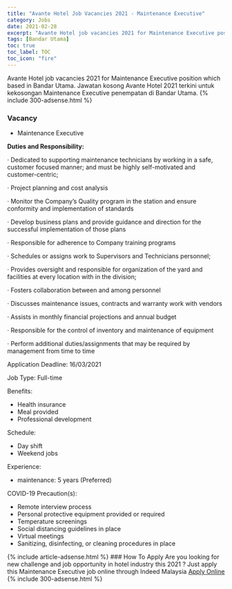 ```yaml
---
title: "Avante Hotel Job Vacancies 2021 - Maintenance Executive" 
category: Jobs 
date: 2021-02-28 
excerpt: "Avante Hotel job vacancies 2021 for Maintenance Executive position which based in Bandar Utama. Jawatan kosong Avante Hotel 2021 terkini untuk kekosongan Maintenance Executive penempatan di Bandar Utama" 
tags: [Bandar Utama] 
toc: true 
toc_label: TOC 
toc_icon: "fire" 
--- 
```


Avante Hotel job vacancies 2021 for Maintenance Executive position which based in Bandar Utama. Jawatan kosong Avante Hotel 2021 terkini untuk kekosongan Maintenance Executive penempatan di Bandar Utama. 
{% include 300-adsense.html %} 
### Vacancy 
- Maintenance Executive 
<div><p><b>Duties and Responsibility: </b></p><p>&#183; Dedicated to supporting maintenance technicians by working in a safe, customer focused manner; and must be highly self-motivated and customer-centric;</p><p>&#183; Project planning and cost analysis</p><p>&#183; Monitor the Company&#8217;s Quality program in the station and ensure conformity and implementation of standards</p><p>&#183; Develop business plans and provide guidance and direction for the successful implementation of those plans</p><p>&#183; Responsible for adherence to Company training programs</p><p>&#183; Schedules or assigns work to Supervisors and Technicians personnel;</p><p>&#183; Provides oversight and responsible for organization of the yard and facilities at every location with in the division;</p><p>&#183; Fosters collaboration between and among personnel</p><p>&#183; Discusses maintenance issues, contracts and warranty work with vendors</p><p>&#183; Assists in monthly financial projections and annual budget</p><p>&#183; Responsible for the control of inventory and maintenance of equipment</p><p>&#183; Perform additional duties/assignments that may be required by management from time to time</p><p>Application Deadline: 16/03/2021</p><p>Job Type: Full-time</p><p>Benefits:</p><ul><li>Health insurance</li><li>Meal provided</li><li>Professional development</li></ul><p>Schedule:</p><ul><li>Day shift</li><li>Weekend jobs</li></ul><p>Experience:</p><ul><li>maintenance: 5 years (Preferred)</li></ul><p>COVID-19 Precaution(s):</p><ul><li>Remote interview process</li><li>Personal protective equipment provided or required</li><li>Temperature screenings</li><li>Social distancing guidelines in place</li><li>Virtual meetings</li><li>Sanitizing, disinfecting, or cleaning procedures in place</li></ul></div> 
{% include article-adsense.html %} 
### How To Apply 
Are you looking for new challenge and job opportunity in hotel industry this 2021 ?
Just apply this Maintenance Executive job online through Indeed Malaysia 
<a href="https://malaysia.indeed.com/viewjob?jk=8162856f506721a1" class="btn btn--info" target="_blank" rel="nofollow noopenner">Apply Online</a> 
{% include 300-adsense.html %} 